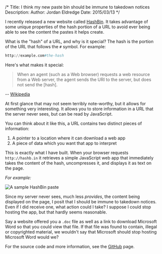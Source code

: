 /*
Title: I think my new paste bin should be immune to takedown notices
Description:
Author: Jordan Eldredge
Date: 2015/03/13
*/

I recently released a new website called [HashBin](http://hashb.in). It takes
advantage of some unique properties of the hash portion of a URL to avoid ever
being able to see the content the pastes it helps create.

What is the "hash" of a URL, and why is it special? The hash is the portion of
the URL that follows the `#` symbol. For example:

```python
http://example.com#the-hash
```

Here's what makes it special:

> When an agent (such as a Web browser) requests a web resource from a Web
> server, the agent sends the URI to the server, but does not send the
> [hash].

-- [Wikipedia](http://en.wikipedia.org/wiki/Fragment_identifier)

At first glance that may not seem terribly note-worthy, but it allows for
something very interesting. It allows you to store information in a URL that
the server never sees, but can be read by JavaScript.

You can think about it like this, a URL contains two distinct pieces of
information:

1. A pointer to a location where it can download a web app
2. A piece of data which you want that app to interpret

This is exactly what I have built. When your browser requests `http://hashb.in`
it retrieves a simple JavaScript web app that immediately takes the content of
the hash, uncompresses it, and displays it as text on the page.

*For example:*

![A sample HashBin paste](/content/images/hashbin-sample.png)


Since my server never sees, much less *provides*, the content being displayed
on the page, I posit that I should be immune to takedown notices. Even if
I did receive one, what action could I take? I suppose I could stop hosting the
app, but that hardly seems reasonable.

Say a website offered you a `.doc` file as well as a link to download Microsoft
Word so that you could view that file. If that file was found to contain,
illegal or copyrighted material, we wouldn't say that Microsoft should stop
hosting Microsoft Word would we?

For the source code and more information, see the
[GitHub](https://github.com/captbaritone/hashb.in) page.
